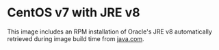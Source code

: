 # CentOS v7 with JRE v8
This image includes an RPM installation of Oracle's JRE v8 automatically 
retrieved during image build time from [java.com](http://java.com/en/download/manual.jsp).

